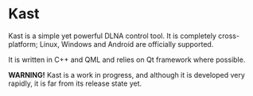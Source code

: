 # Kast

Kast is a simple yet powerful DLNA control tool. It is completely cross-platform; Linux, Windows and Android are officially supported.

It is written in C++ and QML and relies on Qt framework where possible.

**WARNING!**  Kast is a work in progress, and although it is developed very rapidly, it is far from its release state yet.
